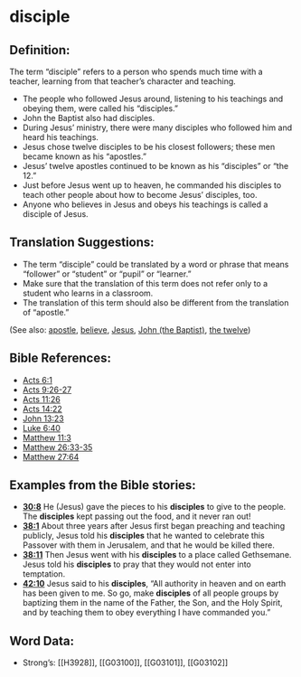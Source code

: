 # disciple

## Definition:

The term “disciple” refers to a person who spends much time with a teacher, learning from that teacher’s character and teaching.

* The people who followed Jesus around, listening to his teachings and obeying them, were called his “disciples.”
* John the Baptist also had disciples.
* During Jesus’ ministry, there were many disciples who followed him and heard his teachings.
* Jesus chose twelve disciples to be his closest followers; these men became known as his “apostles.”
* Jesus’ twelve apostles continued to be known as his “disciples” or “the 12.”
* Just before Jesus went up to heaven, he commanded his disciples to teach other people about how to become Jesus’ disciples, too.
* Anyone who believes in Jesus and obeys his teachings is called a disciple of Jesus.

## Translation Suggestions:

* The term “disciple” could be translated by a word or phrase that means “follower” or “student” or “pupil” or “learner.”
* Make sure that the translation of this term does not refer only to a student who learns in a classroom.
* The translation of this term should also be different from the translation of “apostle.”

(See also: [apostle](../kt/apostle.md), [believe](../kt/believe.md), [Jesus](../kt/jesus.md), [John (the Baptist)](../names/johnthebaptist.md), [the twelve](../kt/thetwelve.md))

## Bible References:

* [Acts 6:1](rc://en/tn/help/act/06/01)
* [Acts 9:26-27](rc://en/tn/help/act/09/26)
* [Acts 11:26](rc://en/tn/help/act/11/26)
* [Acts 14:22](rc://en/tn/help/act/14/22)
* [John 13:23](rc://en/tn/help/jhn/13/23)
* [Luke 6:40](rc://en/tn/help/luk/06/40)
* [Matthew 11:3](rc://en/tn/help/mat/11/03)
* [Matthew 26:33-35](rc://en/tn/help/mat/26/33)
* [Matthew 27:64](rc://en/tn/help/mat/27/64)

## Examples from the Bible stories:

* __[30:8](rc://en/tn/help/obs/30/08)__ He (Jesus) gave the pieces to his __disciples__ to give to the people. The __disciples__ kept passing out the food, and it never ran out!
* __[38:1](rc://en/tn/help/obs/38/01)__ About three years after Jesus first began preaching and teaching publicly, Jesus told his __disciples__ that he wanted to celebrate this Passover with them in Jerusalem, and that he would be killed there.
* __[38:11](rc://en/tn/help/obs/38/11)__ Then Jesus went with his __disciples__ to a place called Gethsemane. Jesus told his __disciples__ to pray that they would not enter into temptation.
* __[42:10](rc://en/tn/help/obs/42/10)__ Jesus said to his __disciples__, “All authority in heaven and on earth has been given to me. So go, make __disciples__ of all people groups by baptizing them in the name of the Father, the Son, and the Holy Spirit, and by teaching them to obey everything I have commanded you.”

## Word Data:

* Strong’s: [[H3928]], [[G03100]], [[G03101]], [[G03102]]
